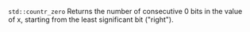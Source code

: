`std::countr_zero` Returns the number of consecutive 0 bits in the value of x, starting from the least significant bit ("right").